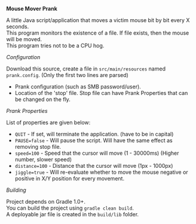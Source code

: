 __Mouse Mover Prank__

A little Java script/application that moves a victim mouse bit by bit every X seconds.          
This program monitors the existence of a file. If file exists, then the mouse will be moved.          
This program tries not to be a CPU hog.          

_Configuration_
          
Download this source, create a file in `src/main/resources` named `prank.config`. (Only the first two lines are parsed)
- Prank configuration (such as SMB password/user).
- Location of the 'stop' file. Stop file can have Prank Properties that can be changed on the fly.

_Prank Properties_
         
List of properties are given below:
- `QUIT` - If set, will terminate the application. (have to be in capital)
- `PAUSE=false` - Will pause the script. Will have the same effect as removing stop file.
- `speed=100` - Speed that the cursor will move (1 - 30000ms) (Higher number, slower speed)
- `distance=100` - Distance that the cursor will move (1px - 1000px)
- `jiggle=true` - Will re-evaluate whether to move the mouse negative or positive in X/Y position for every movement.

_Building_       

Project depends on Gradle 1.0+.      
You can build the project using `gradle clean build`.        
A deployable jar file is created in the `build/lib` folder.        


